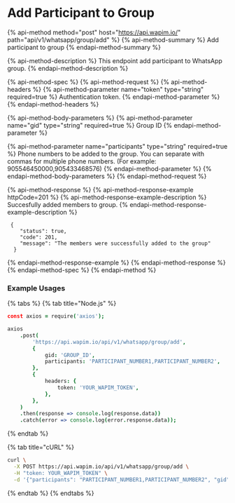 # Add Participant to Group

{% api-method method="post" host="https://api.wapim.io/" path="api/v1/whatsapp/group/add" %}
{% api-method-summary %}
Add participant to group
{% endapi-method-summary %}

{% api-method-description %}
This endpoint add participant to WhatsApp group.
{% endapi-method-description %}

{% api-method-spec %}
{% api-method-request %}
{% api-method-headers %}
{% api-method-parameter name="token" type="string" required=true %}
Authentication token.
{% endapi-method-parameter %}
{% endapi-method-headers %}

{% api-method-body-parameters %}
{% api-method-parameter name="gid" type="string" required=true %}
Group ID
{% endapi-method-parameter %}

{% api-method-parameter name="participants" type="string" required=true %}
Phone numbers to be added to the group. You can separate with commas for multiple phone numbers. \(For example: 905546450000,905433468576\)
{% endapi-method-parameter %}
{% endapi-method-body-parameters %}
{% endapi-method-request %}

{% api-method-response %}
{% api-method-response-example httpCode=201 %}
{% api-method-response-example-description %}
Succesfully added members to group.
{% endapi-method-response-example-description %}

```text
 {
    "status": true,
    "code": 201,
    "message": "The members were successfully added to the group"
  }
```
{% endapi-method-response-example %}
{% endapi-method-response %}
{% endapi-method-spec %}
{% endapi-method %}

### Example Usages

{% tabs %}
{% tab title="Node.js" %}
```coffeescript
const axios = require('axios');

axios
	.post(
		'https://api.wapim.io/api/v1/whatsapp/group/add',
		{
			gid: 'GROUP_ID',
			participants: 'PARTICIPANT_NUMBER1,PARTICIPANT_NUMBER2',
		},
		{
			headers: {
				token: 'YOUR_WAPIM_TOKEN',
			},
		},
	)
	.then(response => console.log(response.data))
	.catch(error => console.log(error.response.data));

```
{% endtab %}

{% tab title="cURL" %}
```bash
curl \
  -X POST https://api.wapim.io/api/v1/whatsapp/group/add \
  -H "token: YOUR_WAPIM_TOKEN" \
  -d '{"participants": "PARTICIPANT_NUMBER1,PARTICIPANT_NUMBER2", "gid":"GROUP_ID"}'
```
{% endtab %}
{% endtabs %}

